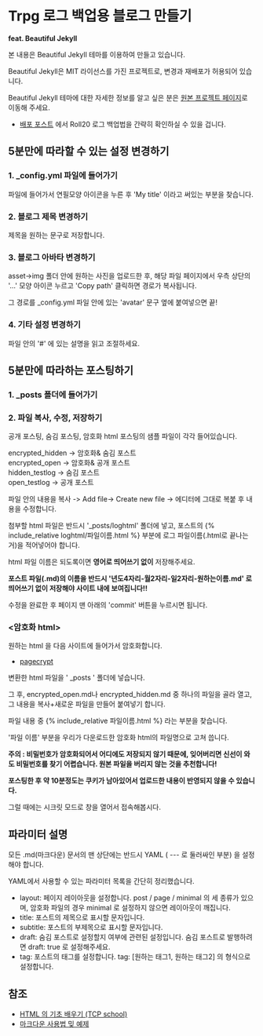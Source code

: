 # Trpg 로그 백업용 블로그 만들기
**feat. Beautiful Jekyll**

본 내용은 Beautiful Jekyll 테마를 이용하여 만들고 있습니다.

Beautiful Jekyll은 MIT 라이선스를 가진 프로젝트로, 변경과 재배포가 허용되어 있습니다.

Beautiful Jekyll 테마에 대한 자세한 정보를 알고 싶은 분은 [원본 프로젝트 페이지](https://github.com/daattali/beautiful-jekyll)로 이동해 주세요.  


+ [배포 포스트](https://posty.pe/3f0nfm) 에서 Roll20 로그 백업법을 간략히 확인하실 수 있을 겁니다.


## 5분만에 따라할 수 있는 설정 변경하기

### 1. _config.yml 파일에 들어가기

파일에 들어가서 연필모양 아이콘을 누른 후 'My title' 이라고 써있는 부분을 찾습니다.

### 2. 블로그 제목 변경하기
제목을 원하는 문구로 저장합니다.

### 3. 블로그 아바타 변경하기
asset->img 폴더 안에 원하는 사진을 업로드한 후, 해당 파일 페이지에서 우측 상단의 '...' 모양 아이콘 누르고 'Copy path' 클릭하면 경로가 복사됩니다.  

그 경로를 _config.yml 파일 안에 있는 'avatar' 문구 옆에 붙여넣으면 끝!

### 4. 기타 설정 변경하기
파일 안의 '#' 에 있는 설명을 읽고 조절하세요.

## 5분만에 따라하는 포스팅하기

### 1. _posts 폴더에 들어가기

### 2. 파일 복사, 수정, 저장하기
공개 포스팅, 숨김 포스팅, 암호화 html 포스팅의 샘플 파일이 각각 들어있습니다.

encrypted_hidden -> 암호화& 숨김 포스트  
encrypted_open -> 암호화& 공개 포스트  
hidden_testlog -> 숨김 포스트  
open_testlog -> 공개 포스트  

파일 안의 내용을 복사 -> Add file-> Create new file -> 에디터에 그대로 복붙 후 내용을 수정합니다.

첨부할 html 파일은 반드시 '_posts/loghtml' 폴더에 넣고, 포스트의 {% include_relative loghtml/파일이름.html %} 부분에 로그 파일이름(.html로 끝나는거)을 적어넣어야 합니다.  

html 파일 이름은 되도록이면 **영어로 띄어쓰기 없이** 저장해주세요. 
 
**포스트 파일(.md)의 이름을 반드시 '년도4자리-월2자리-일2자리-원하는이름.md' 로 띄어쓰기 없이 저장해야 사이트 내에 보여집니다!!**  

수정을 완료한 후 페이지 맨 아래의 'commit' 버튼을 누르시면 됩니다.

### <암호화 html>
원하는 html 을 다음 사이트에 들어가서 암호화합니다.  
- [pagecrypt](https://www.maxlaumeister.com/pagecrypt/)  

변환한 html 파일을 ' _posts ' 폴더에 넣습니다.

그 후, encrypted_open.md나 encrypted_hidden.md 중 하나의 파일을 골라 열고, 그 내용을 복사+새로운 파일을 만들어 붙여넣기 합니다.

파일 내용 중 {% include_relative 파일이름.html %} 라는 부분을 찾습니다.

'파일 이름' 부분을 우리가 다운로드한 암호화 html의 파일명으로 고쳐 씁니다.

**주의 : 비밀번호가 암호화되어서 어디에도 저장되지 않기 때문에, 잊어버리면 신선이 와도 비밀번호를 찾기 어렵습니다. 원본 파일을 버리지 않는 것을 추천합니다!**

**포스팅한 후 약 10분정도는 쿠키가 남아있어서 업로드한 내용이 반영되지 않을 수 있습니다.**

그럴 때에는 시크릿 모드로 창을 열어서 접속해봅시다.


## 파라미터 설명

모든 .md(마크다운) 문서의 맨 상단에는 반드시 YAML ( --- 로 둘러싸인 부분) 을 설정해야 합니다.

YAML에서 사용할 수 있는 파라미터 목록을 간단히 정리했습니다.

- layout: 페이지 레이아웃을 설정합니다. post / page / minimal 의 세 종류가 있으며, 암호화 파일의 경우 minimal 로 설정하지 않으면 레이아웃이 깨집니다.
- title: 포스트의 제목으로 표시할 문자입니다.
- subtitle: 포스트의 부제목으로 표시할 문자입니다.
- draft: 숨김 포스트로 설정할지 여부에 관련된 설정입니다. 숨김 포스트로 발행하려면 draft: true 로 설정해주세요.
- tag: 포스트의 태그를 설정합니다. tag: [원하는 태그1, 원하는 태그2] 의 형식으로 설정합니다.



## 참조
- [HTML 의 기초 배우기 (TCP school)](http://tcpschool.com/html/intro)
- [마크다운 사용법 밎 예제](https://theorydb.github.io/envops/2019/05/22/envops-blog-how-to-use-md/)







